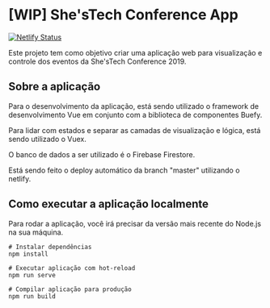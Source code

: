 # [WIP] She'sTech Conference App

[![Netlify Status](https://api.netlify.com/api/v1/badges/c0c0891f-f750-4a03-b00e-9a4dd24aaf4b/deploy-status)](https://app.netlify.com/sites/shestech/deploys)

Este projeto tem como objetivo criar uma aplicação web para visualização e controle dos eventos da She'sTech Conference 2019.

## Sobre a aplicação

Para o desenvolvimento da aplicação, está sendo utilizado o framework de desenvolvimento Vue em conjunto com a biblioteca de componentes Buefy.

Para lidar com estados e separar as camadas de visualização e lógica, está sendo utilizado o Vuex.

O banco de dados a ser utilizado é o Firebase Firestore.

Está sendo feito o deploy automático da branch "master" utilizando o netlify.

## Como executar a aplicação localmente

Para rodar a aplicação, você irá precisar da versão mais recente do Node.js na sua máquina.

```
# Instalar dependências
npm install

# Executar aplicação com hot-reload
npm run serve

# Compilar aplicação para produção
npm run build
```
